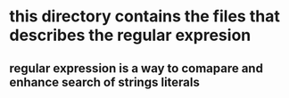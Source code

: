 # this directory contains the files that describes the regular expresion
## regular expression is a way to comapare and enhance search of strings literals